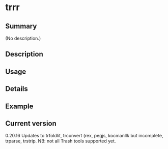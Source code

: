 # trrr

## Summary

(No description.)

## Description

## Usage

## Details

## Example

## Current version

0.20.16 Updates to trfoldlit, trconvert (rex, pegjs, kocmanllk but incomplete, trparse, trstrip. NB: not all Trash tools supported yet.

